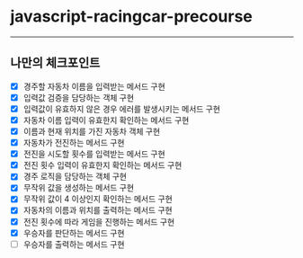 # javascript-racingcar-precourse

---

## 나만의 체크포인트

-   [x] 경주할 자동차 이름을 입력받는 메서드 구현
-   [x] 입력값 검증을 담당하는 객체 구현
-   [x] 입력값이 유효하지 않은 경우 에러를 발생시키는 메서드 구현
-   [x] 자동차 이름 입력이 유효한지 확인하는 메서드 구현
-   [x] 이름과 현재 위치를 가진 자동차 객체 구현
-   [x] 자동차가 전진하는 메서드 구현
-   [x] 전진을 시도할 횟수를 입력받는 메서드 구현
-   [x] 전진 횟수 입력이 유효한지 확인하는 메서드 구현
-   [x] 경주 로직을 담당하는 객체 구현
-   [x] 무작위 값을 생성하는 메서드 구현
-   [x] 무작위 값이 4 이상인지 확인하는 메서드 구현
-   [x] 자동차의 이름과 위치를 출력하는 메서드 구현
-   [x] 전진 횟수에 따라 게임을 진행하는 메서드 구현
-   [x] 우승자를 판단하는 메서드 구현
-   [ ] 우승자를 출력하는 메서드 구현
